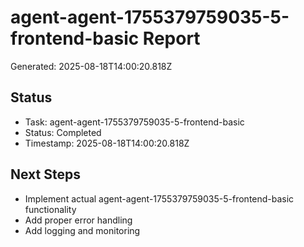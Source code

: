 # agent-agent-1755379759035-5-frontend-basic Report

Generated: 2025-08-18T14:00:20.818Z

## Status
- Task: agent-agent-1755379759035-5-frontend-basic
- Status: Completed
- Timestamp: 2025-08-18T14:00:20.818Z

## Next Steps
- Implement actual agent-agent-1755379759035-5-frontend-basic functionality
- Add proper error handling
- Add logging and monitoring
